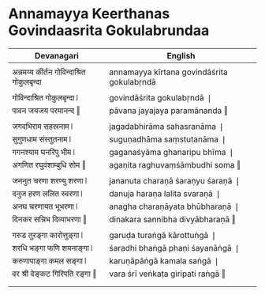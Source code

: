 # Annamayya Keerthanas Govindaasrita Gokulabrundaa

| Devanagari | English |
| ------ | ------ |
|  |  |
| अन्नमय्य कीर्तन गोविन्दाश्रित गोकुलबृन्दा   | annamayya kīrtana govindāśrita gokulabṛndā   |
|  |  |
| गोविन्दाश्रित गोकुलबृन्दा ❘   | govindāśrita gokulabṛndā ❘   |
| पावन जयजय परमानन्द ‖   | pāvana jayajaya paramānanda ‖   |
|  |  |
| जगदभिराम सहस्रनाम ❘   | jagadabhirāma sahasranāma ❘   |
| सुगुणधाम संस्तुतनाम ❘   | suguṇadhāma saṃstutanāma ❘   |
| गगनश्याम घनरिपु भीम ❘   | gaganaśyāma ghanaripu bhīma ❘   |
| अगणित रघुवंशाम्बुधि सोम ‖   | agaṇita raghuvaṃśāmbudhi soma ‖   |
|  |  |
| जननुत चरणा शरण्यु शरणा ❘   | jananuta charaṇā śaraṇyu śaraṇā ❘   |
| दनुज हरण ललित स्वरणा ❘   | danuja haraṇa lalita svaraṇā ❘   |
| अनघ चरणायत भूभरणा ❘   | anagha charaṇāyata bhūbharaṇā ❘   |
| दिनकर सन्निभ दिव्याभरणा ‖   | dinakara sannibha divyābharaṇā ‖   |
|  |  |
| गरुड तुरङ्गा कारोत्तुङ्गा ❘   | garuḍa turaṅgā kārottuṅgā ❘   |
| शरधि भङ्गा फणि शयनाङ्गा ❘   | śaradhi bhaṅgā phaṇi śayanāṅgā ❘   |
| करुणापाङ्गा कमल सङ्गा ❘   | karuṇāpāṅgā kamala saṅgā ❘   |
| वर श्री वेङ्कट गिरिपति रङ्गा ‖   | vara śrī veṅkaṭa giripati raṅgā ‖   |
|  |  |
|  |  |
